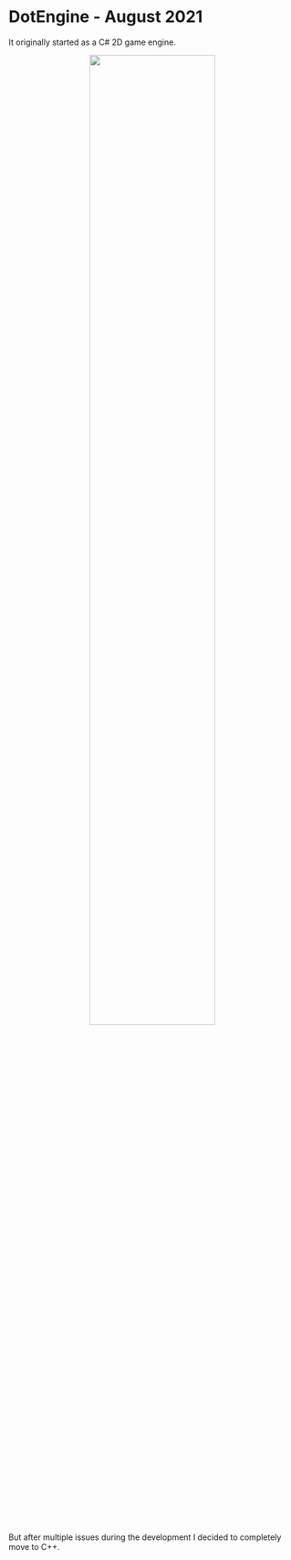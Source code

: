 # DotEngine - August 2021
It originally started as a C# 2D game engine.
<p align="center">
    <img src="/static/works/dotengine/web.png" style="width: 66%; height: 66%;">
</p>

But after multiple issues during the development I decided to completely move to C++.